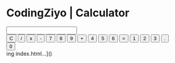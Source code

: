 <!DOCTYPE html>
<html lang="en">
<head>
  <meta charset="UTF-8">
  <meta name="viewport" content="width=device-width, initial-scale=1.0">
  <link rel="stylesheet" href="styles.css">
  <title>Calculator</title>
</head>
<body>
<h1>CodingZiyo | Calculator</h1>

<div class="calculator">
  <input type="text" id="display" readonly>
  <div class="buttons">
    <button onclick="clearDisplay()">C</button>
    <button onclick="appendToDisplay('/')">/</button>
    <button onclick="appendToDisplay('*')">x</button>
    <button onclick="appendToDisplay('-')">-</button>
    <button onclick="appendToDisplay('7')">7</button>
    <button onclick="appendToDisplay('8')">8</button>
    <button onclick="appendToDisplay('9')">9</button>
    <button onclick="appendToDisplay('+')">+</button>
    <button onclick="appendToDisplay('4')">4</button>
    <button onclick="appendToDisplay('5')">5</button>
    <button onclick="appendToDisplay('6')">6</button>
    <button onclick="calculateResult()">=</button>
    <button onclick="appendToDisplay('1')">1</button>
    <button onclick="appendToDisplay('2')">2</button>
    <button onclick="appendToDisplay('3')">3</button>
    <button onclick="appendToDisplay('.')">.</button>
  </div>
  <button onclick="appendToDisplay('0')" class="zero">0</button>
</div>

<script src="main.js"></script>
</body>
</html>
ing index.html…]()
